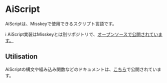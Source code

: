 # AiScript
AiScriptは、Misskeyで使用できるスクリプト言語です。

<div class="info">ℹ️ AiScript実装はMisskeyとは別リポジトリで、<a href="https://github.com/syuilo/aiscript" target="_blank">オープンソースで公開されています。</a></div>

## Utilisation
AiScriptの構文や組み込み関数などのドキュメントは、[こちら](https://github.com/syuilo/aiscript/tree/master/docs)で公開されています。
